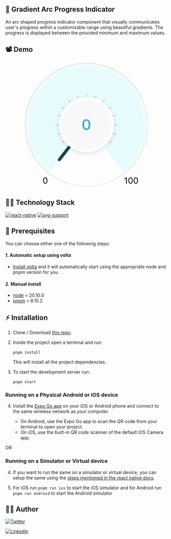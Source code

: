 ## 🌈 Gradient Arc Progress Indicator

An arc shaped progress indicator component that visually communicates user's progress within a customizable range using beautiful gradients. The progress is displayed between the provided minimum and maximum values.

## :film_projector: Demo

<p align="center">
<img src="./assets/animated-component.gif" alt="component animation">
</p>

## :man_technologist: Technology Stack

[![react-native](https://img.shields.io/badge/frontend-react--native-61dafb?style=flat&logo=React)](https://reactnative.dev/)
[![svg-support](https://img.shields.io/badge/svg--support-react--native--svg-yellow?style=flat&logo=svg)](https://www.npmjs.com/package/react-native-svg)

## :hatching_chick: Prerequisites

You can choose either one of the following steps:

#### 1. Automatic setup using volta

- [Install volta](https://volta.sh/) and it will automatically start using the appropriate node and pnpm version for you

#### 2. Manual install

- [node](https://nodejs.org/en/) = 20.10.0
- [pnpm](https://pnpm.io/) = 8.15.2

## :zap: Installation

1. Clone / Download [this repo](https://github.com/khusharth/gradient-arc-progress-indicator).
2. Inside the project open a terminal and run:

   ```
   pnpm install
   ```

   This will install all the project dependencies.

3. To start the development server run:
   ```
   pnpm start
   ```

### Running on a Physical Android or iOS device

4. Install the [Expo Go app](https://expo.dev/client) on your iOS or Android phone and connect to the same wireless network as your computer.

   - On Android, use the Expo Go app to scan the QR code from your terminal to open your project.
   - On iOS, use the built-in QR code scanner of the default iOS Camera app.

OR

### Running on a Simulator or Virtual device

4. If you want to run the same on a simulator or virtual device, you can setup the same using the [steps mentioned in the react native docs](https://reactnative.dev/docs/environment-setup?package-manager=yarn&guide=native).

5. For iOS run `pnpm run ios` to start the iOS simulator and for Android run `pnpm run android` to start the Android simulator

## :man_in_tuxedo: Author

[![Twitter](https://img.shields.io/badge/follow-%40khusharth19-1DA1F2?style=flat&logo=Twitter)](https://twitter.com/khusharth19)

[![LinkedIn](https://img.shields.io/badge/connect-%40khusharthpatani-%230077B5?style=flat&logo=LinkedIn)](https://www.linkedin.com/in/khusharth/)
